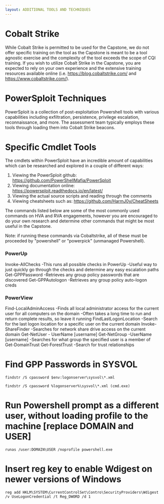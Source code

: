 ```yaml
---
layout: ADDITIONAL TOOLS AND TECHNIQUES
---
```

# Cobalt Strike
While Cobalt Strike is permitted to be used for the Capstone, we do not offer specific training on the tool as the Capstone is meant to be a tool agnostic exercise and the complexity of the tool exceeds the scope of CQI training. If you wish to utilize Cobalt Strike in the Capstone, you are expected to rely on your own experience and the extensive training resources available online (i.e. https://blog.cobaltstrike.com/ and https://www.cobaltstrike.com/).

# PowerSploit Techniques
PowerSploit is a collection of post-exploitation Powershell tools with various capabilities including exfiltration, persistence, privilege escalation, reconnaissance, and more. The assessment team typically employs these tools through loading them into Cobalt Strike beacons.

# Specific Cmdlet Tools
The cmdlets within PowerSploit have an incredible amount of capabilities which can be researched and explored in a couple of different ways:

 1. Viewing the PowerSploit github: https://github.com/PowerShellMafia/PowerSploit
 1. Viewing documentation online: https://powersploit.readthedocs.io/en/latest/
 1. Viewing the actual source scripts and reading through the comments
 1. Viewing cheatsheets such as: https://github.com/HarmJ0y/CheatSheets

The commands listed below are some of the most commonly used commands on HVA and RVA engagements, however you are encouraged to do your own research and determine other commands that might be most useful in the Capstone.

Note: if running these commands via Cobaltstrike, all of these must be proceeded by "powershell" or "powerpick" (unmanaged Powershell).
### PowerUp
Invoke-AllChecks
-This runs all possible checks in PowerUp
-Useful way to just quickly go through the checks and determine any easy escalation paths
Get-GPPPassword
-Retrieves any group policy passwords that are discovered
Get-GPPAutologon
-Retrieves any group policy auto-logon creds
### PowerView
Find-LocalAdminAccess
-Finds all local administrator access for the current user for all computers on the domain
-Often takes a long time to run and return complete results, so leave it running
FindLastLogonLocation
-Search for the last logon location for a specific user on the current domain
Invoke-ShareFinder
-Searches for network share drive access on the current domain
Get-NetUser - UserName [username]
Get-NetGroup -UserName [username]
-Searches for what group the specified user is a member of
Get-DomainTrust
Get-ForestTrust
-Search for trust relationships

# Find GPP Passwords in SYSVOL
```
findstr /S cpassword $env:logonserver\sysvol\*.xml
```
```
findstr /S cpassword %logonserver%\sysvol\*.xml (cmd.exe)
```

# Run Powershell prompt as a different user, without loading profile to the machine [replace DOMAIN and USER]
```
runas /user:DOMAIN\USER /noprofile powershell.exe
```
# Insert reg key to enable Wdigest on newer versions of Windows
```
reg add HKLM\SYSTEM\CurrentControlSet\Contro\SecurityProviders\Wdigest /v UseLogonCredential /t Reg_DWORD /d 1
```